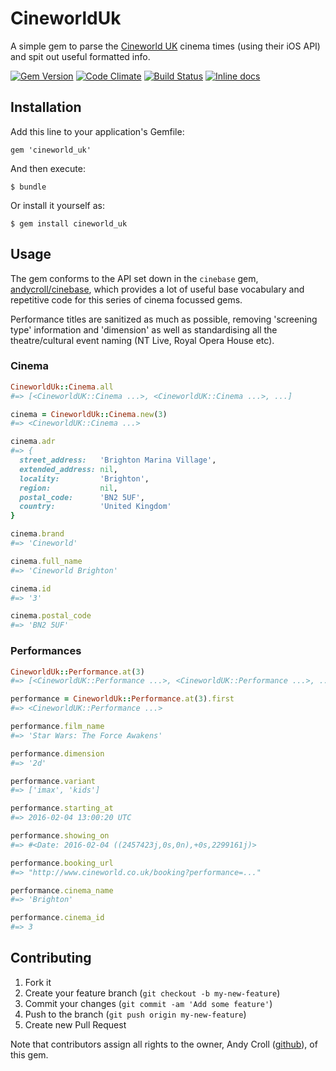 # CineworldUk

A simple gem to parse the [Cineworld UK](http://cineworld.co.uk) cinema times (using their iOS API) and spit out useful formatted info.

[![Gem Version](https://badge.fury.io/rb/cineworld_uk.svg)](http://badge.fury.io/rb/cineworld_uk)
[![Code Climate](https://codeclimate.com/github/andycroll/cineworld_uk.png)](https://codeclimate.com/github/andycroll/cineworld_uk)
[![Build Status](https://travis-ci.org/andycroll/cineworld_uk.png?branch=master)](https://travis-ci.org/andycroll/cineworld_uk)
[![Inline docs](http://inch-ci.org/github/andycroll/cineworld_uk.png)](http://inch-ci.org/github/andycroll/cineworld_uk)

## Installation

Add this line to your application's Gemfile:

    gem 'cineworld_uk'

And then execute:

    $ bundle

Or install it yourself as:

    $ gem install cineworld_uk

## Usage

The gem conforms to the API set down in the `cinebase` gem, [andycroll/cinebase](https://github.com/andycroll/cinebase), which provides a lot of useful base vocabulary and repetitive code for this series of cinema focussed gems.

Performance titles are sanitized as much as possible, removing 'screening type' information and 'dimension' as well as standardising all the theatre/cultural event naming (NT Live, Royal Opera House etc).

### Cinema

``` ruby
CineworldUk::Cinema.all
#=> [<CineworldUK::Cinema ...>, <CineworldUK::Cinema ...>, ...]

cinema = CineworldUk::Cinema.new(3)
#=> <CineworldUK::Cinema ...>

cinema.adr
#=> {
  street_address:   'Brighton Marina Village',
  extended_address: nil,
  locality:         'Brighton',
  region:           nil,
  postal_code:      'BN2 5UF',
  country:          'United Kingdom'
}

cinema.brand
#=> 'Cineworld'

cinema.full_name
#=> 'Cineworld Brighton'

cinema.id
#=> '3'

cinema.postal_code
#=> 'BN2 5UF'
```

### Performances

``` ruby
CineworldUk::Performance.at(3)
#=> [<CineworldUK::Performance ...>, <CineworldUK::Performance ...>, ...]

performance = CineworldUk::Performance.at(3).first
#=> <CineworldUK::Performance ...>

performance.film_name
#=> 'Star Wars: The Force Awakens'

performance.dimension
#=> '2d'

performance.variant
#=> ['imax', 'kids']

performance.starting_at
#=> 2016-02-04 13:00:20 UTC

performance.showing_on
#=> #<Date: 2016-02-04 ((2457423j,0s,0n),+0s,2299161j)>

performance.booking_url
#=> "http://www.cineworld.co.uk/booking?performance=..."

performance.cinema_name
#=> 'Brighton'

performance.cinema_id
#=> 3
```

## Contributing

1. Fork it
2. Create your feature branch (`git checkout -b my-new-feature`)
3. Commit your changes (`git commit -am 'Add some feature'`)
4. Push to the branch (`git push origin my-new-feature`)
5. Create new Pull Request

Note that contributors assign all rights to the owner, Andy Croll ([github](http://github.com/andycroll)), of this gem.
